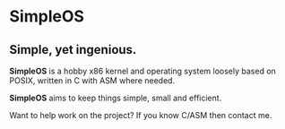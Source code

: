 # SimpleOS #
## Simple, yet ingenious. ##

**SimpleOS** is a hobby x86 kernel and operating system loosely based on POSIX, written in C with ASM where needed.

**SimpleOS** aims to keep things simple, small and efficient.

Want to help work on the project? If you know C/ASM then contact me.